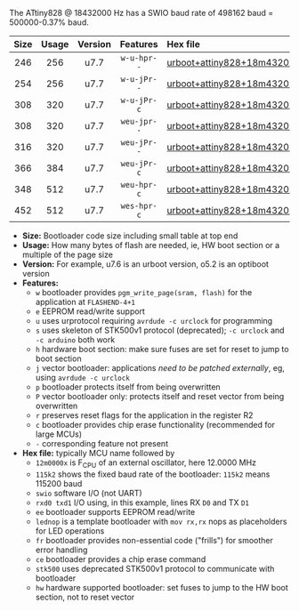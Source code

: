 The ATtiny828 @ 18432000 Hz has a SWIO baud rate of 498162 baud = 500000-0.37% baud.

|Size|Usage|Version|Features|Hex file|
|:-:|:-:|:-:|:-:|:--|
|246|256|u7.7|`w-u-hpr--`|[urboot+attiny828+18m4320x++500k0_swio_rxc2_txc3_lednop_hw.hex](https://raw.githubusercontent.com/stefanrueger/urboot.hex/main/mcus/attiny828/external_oscillator/fcpu+18m4320_Hz/br++500k0_bps/urboot+attiny828+18m4320x++500k0_swio_rxc2_txc3_lednop_hw.hex)|
|254|256|u7.7|`w-u-jPr--`|[urboot+attiny828+18m4320x++500k0_swio_rxc2_txc3.hex](https://raw.githubusercontent.com/stefanrueger/urboot.hex/main/mcus/attiny828/external_oscillator/fcpu+18m4320_Hz/br++500k0_bps/urboot+attiny828+18m4320x++500k0_swio_rxc2_txc3.hex)|
|308|320|u7.7|`w-u-jPr-c`|[urboot+attiny828+18m4320x++500k0_swio_rxc2_txc3_lednop_fr_ce.hex](https://raw.githubusercontent.com/stefanrueger/urboot.hex/main/mcus/attiny828/external_oscillator/fcpu+18m4320_Hz/br++500k0_bps/urboot+attiny828+18m4320x++500k0_swio_rxc2_txc3_lednop_fr_ce.hex)|
|308|320|u7.7|`weu-jpr--`|[urboot+attiny828+18m4320x++500k0_swio_rxc2_txc3_ee_lednop.hex](https://raw.githubusercontent.com/stefanrueger/urboot.hex/main/mcus/attiny828/external_oscillator/fcpu+18m4320_Hz/br++500k0_bps/urboot+attiny828+18m4320x++500k0_swio_rxc2_txc3_ee_lednop.hex)|
|316|320|u7.7|`weu-jPr--`|[urboot+attiny828+18m4320x++500k0_swio_rxc2_txc3_ee.hex](https://raw.githubusercontent.com/stefanrueger/urboot.hex/main/mcus/attiny828/external_oscillator/fcpu+18m4320_Hz/br++500k0_bps/urboot+attiny828+18m4320x++500k0_swio_rxc2_txc3_ee.hex)|
|366|384|u7.7|`weu-jPr-c`|[urboot+attiny828+18m4320x++500k0_swio_rxc2_txc3_ee_lednop_fr_ce.hex](https://raw.githubusercontent.com/stefanrueger/urboot.hex/main/mcus/attiny828/external_oscillator/fcpu+18m4320_Hz/br++500k0_bps/urboot+attiny828+18m4320x++500k0_swio_rxc2_txc3_ee_lednop_fr_ce.hex)|
|348|512|u7.7|`weu-hpr-c`|[urboot+attiny828+18m4320x++500k0_swio_rxc2_txc3_ee_lednop_fr_ce_hw.hex](https://raw.githubusercontent.com/stefanrueger/urboot.hex/main/mcus/attiny828/external_oscillator/fcpu+18m4320_Hz/br++500k0_bps/urboot+attiny828+18m4320x++500k0_swio_rxc2_txc3_ee_lednop_fr_ce_hw.hex)|
|452|512|u7.7|`wes-hpr-c`|[urboot+attiny828+18m4320x++500k0_swio_rxc2_txc3_ee_lednop_fr_ce_stk500_hw.hex](https://raw.githubusercontent.com/stefanrueger/urboot.hex/main/mcus/attiny828/external_oscillator/fcpu+18m4320_Hz/br++500k0_bps/urboot+attiny828+18m4320x++500k0_swio_rxc2_txc3_ee_lednop_fr_ce_stk500_hw.hex)|

- **Size:** Bootloader code size including small table at top end
- **Usage:** How many bytes of flash are needed, ie, HW boot section or a multiple of the page size
- **Version:** For example, u7.6 is an urboot version, o5.2 is an optiboot version
- **Features:**
  + `w` bootloader provides `pgm_write_page(sram, flash)` for the application at `FLASHEND-4+1`
  + `e` EEPROM read/write support
  + `u` uses urprotocol requiring `avrdude -c urclock` for programming
  + `s` uses skeleton of STK500v1 protocol (deprecated); `-c urclock` and `-c arduino` both work
  + `h` hardware boot section: make sure fuses are set for reset to jump to boot section
  + `j` vector bootloader: applications *need to be patched externally*, eg, using `avrdude -c urclock`
  + `p` bootloader protects itself from being overwritten
  + `P` vector bootloader only: protects itself and reset vector from being overwritten
  + `r` preserves reset flags for the application in the register R2
  + `c` bootloader provides chip erase functionality (recommended for large MCUs)
  + `-` corresponding feature not present
- **Hex file:** typically MCU name followed by
  + `12m0000x` is F<sub>CPU</sub> of an external oscillator, here 12.0000 MHz
  + `115k2` shows the fixed baud rate of the bootloader: `115k2` means 115200 baud
  + `swio` software I/O (not UART)
  + `rxd0 txd1` I/O using, in this example, lines RX `D0` and TX `D1`
  + `ee` bootloader supports EEPROM read/write
  + `lednop` is a template bootloader with `mov rx,rx` nops as placeholders for LED operations
  + `fr` bootloader provides non-essential code ("frills") for smoother error handling
  + `ce` bootloader provides a chip erase command
  + `stk500` uses deprecated STK500v1 protocol to communicate with bootloader
  + `hw` hardware supported bootloader: set fuses to jump to the HW boot section, not to reset vector
